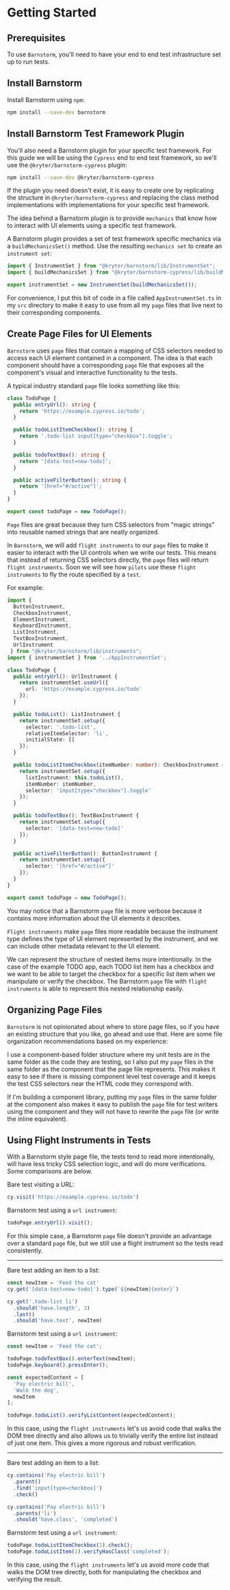 # Getting Started

## Prerequisites

To use `Barnstorm`, you'll need to have your end to end test infrastructure set up to run tests.

## Install Barnstorm

Install Barnstorm using `npm`:

```bash
npm install --save-dev barnstorm
```

## Install Barnstorm Test Framework Plugin

You'll also need a Barnstorm plugin for your specific test framework.  For this guide we will be using the `Cypress` end to end test framework, so we'll use the `@kryter/barnstorm-cypress` plugin:

```bash
npm install --save-dev @kryter/barnstorm-cypress
```

If the plugin you need doesn't exist, it is easy to create one by replicating the structure in `@kryter/barnstorm-cypress` and replacing the class method implementations with implementations for your specific test framework.

The idea behind a Barnstorm plugin is to provide `mechanics` that know how to interact with UI elements using a specific test framework.

A Barnstorm plugin provides a set of test framework specific mechanics via a `buildMechanicsSet()` method.  Use the resulting `mechanics set` to create an `instrument set`:

```typescript
import { InstrumentSet } from "@kryter/barnstorm/lib/InstrumentSet";
import { buildMechanicsSet } from "@kryter/barnstorm-cypress/lib/buildMechanicsSet";

export instrumentSet = new InstrumentSet(buildMechanicsSet());
```

For convenience, I put this bit of code in a file called `AppInstrumentSet.ts` in my `src` directory to make it easy to use from all my `page` files that live next to their corresponding components.

## Create Page Files for UI Elements

`Barnstorm` uses `page` files that contain a mapping of CSS selectors needed to access each UI element contained in a component.  The idea is that each component should have a corresponding `page` file that exposes all the component's visual and interactive functionality to the tests.

A typical industry standard `page` file looks something like this:

```typescript
class TodoPage {
  public entryUrl(): string {
    return 'https://example.cypress.io/todo';
  }

  public todoListItemCheckbox(): string {
    return '.todo-list input[type="checkbox"].toggle';
  }

  public todoTextBox(): string {
    return '[data-test=new-todo]';
  }

  public activeFilterButton(): string {
    return '[href="#/active"]';
  }
}

export const todoPage = new TodoPage();
```

`Page` files are great because they turn CSS selectors from "magic strings" into reusable named strings that are neatly organized.

In `Barnstorm`, we will add `flight instruments` to our `page` files to make it easier to interact with the UI controls when we write our tests.  This means that instead of returning CSS selectors directly, the `page` files will return `flight instruments`.  Soon we will see how `pilots` use these `flight instruments` to fly the route specified by a `test`.

For example:

```typescript
import {
  ButtonInstrument,
  CheckboxInstrument,
  ElementInstrument,
  KeyboardInstrument,
  ListInstrument,
  TextBoxInstrument,
  UrlInstrument
 } from "@kryter/barnstorm/lib/instruments";
import { instrumentSet } from '../AppInstrumentSet';

class TodoPage {
  public entryUrl(): UrlInstrument {
    return instrumentSet.useUrl({
      url: 'https://example.cypress.io/todo'
    });
  }

  public todoList(): ListInstrument {
    return instrumentSet.setup({
      selector: '.todo-list',
      relativeItemSelector: 'li',
      initialState: []
    });
  }

  public todoListItemCheckbox(itemNumber: number): CheckboxInstrument {
    return instrumentSet.setup({
      listInstrument: this.todoList(),
      itemNumber: itemNumber,
      selector: 'input[type="checkbox"].toggle'
    });
  }

  public todoTextBox(): TextBoxInstrument {
    return instrumentSet.setup({
      selector: '[data-test=new-todo]'
    });
  }

  public activeFilterButton(): ButtonInstrument {
    return instrumentSet.setup({
      selector: '[href="#/active"]'
    });
  }
}

export const todoPage = new TodoPage();
```

You may notice that a Barnstorm `page` file is more verbose because it contains more information about the UI elements it describes.

`Flight instruments` make `page` files more readable because the instrument type defines the type of UI element represented by the instrument, and we can include other metadata relevant to the UI element.

We can represent the structure of nested items more intentionally.  In the case of the example TODO app, each TODO list item has a checkbox and we want to be able to target the checkbox for a specific list item when we manipulate or verify the checkbox.  The Barnstorm `page` file with `flight instruments` is able to represent this nested relationship easily.

## Organizing Page Files

`Barnstorm` is not opinionated about where to store page files, so if you have an existing structure that you like, go ahead and use that.  Here are some file organization recommendations based on my experience:

I use a component-based folder structure where my unit tests are in the same folder as the code they are testing, so I also put my `page` files in the same folder as the component that the page file represents.  This makes it easy to see if there is missing component level test coverage and it keeps the test CSS selectors near the HTML code they correspond with.

If I'm building a component library, putting my `page` files in the same folder at the component also makes it easy to publish the `page` file for test writers using the component and they will not have to rewrite the `page` file (or write the inline equivalent).

## Using Flight Instruments in Tests

With a Barnstorm style page file, the tests tend to read more intentionally, will have less tricky CSS selection logic, and will do more verifications.  Some comparisons are below.

Bare test visiting a URL:

```typescript
cy.visit('https://example.cypress.io/todo')
```

Barnstorm test using a `url instrument`:

```typescript
todoPage.entryUrl().visit();
```

For this simple case, a Barnstorm `page` file doesn't provide an advantage over a standard `page` file, but we still use a flight instrument so the tests read consistently.

---

Bare test adding an item to a list:

```typescript
const newItem = 'Feed the cat'
cy.get('[data-test=new-todo]').type(`${newItem}{enter}`)

cy.get('.todo-list li')
  .should('have.length', 3)
  .last()
  .should('have.text', newItem)
```

Barnstorm test using a `url instrument`:

```typescript
const newItem = 'Feed the cat';

todoPage.todoTextBox().enterText(newItem);
todoPage.keyboard().pressEnter();

const expectedContent = [
  'Pay electric bill',
  'Walk the dog',
  newItem
];

todoPage.todoList().verifyListContent(expectedContent);
```

In this case, using the `flight instruments` let's us avoid code that walks the DOM tree directly and also allows us to trivially verify the entire list instead of just one item.  This gives a more rigorous and robust verification.

---

Bare test adding an item to a list:

```typescript
cy.contains('Pay electric bill')
  .parent()
  .find('input[type=checkbox]')
  .check()

cy.contains('Pay electric bill')
  .parents('li')
  .should('have.class', 'completed')
```

Barnstorm test using a `url instrument`:

```typescript
todoPage.todoListItemCheckbox(1).check();
todoPage.todoListItem(1).verifyHasClass('completed');
```

In this case, using the `flight instruments` let's us avoid more code that walks the DOM tree directly, both for manipulating the checkbox and verifying the result.
